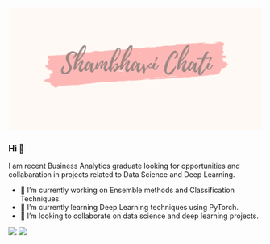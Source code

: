 <img src="https://github.com/ShambhaviChati/ShambhaviChati/blob/master/img.png">

### Hi 👋

I am recent Business Analytics graduate looking for opportunities and collabaration in projects related to Data Science and Deep Learning.
- 🔭 I’m currently working on Ensemble methods and Classification Techniques.
- 🌱 I’m currently learning Deep Learning techniques using PyTorch.
- 🤝 I’m looking to collaborate on data science and deep learning projects. 




[<img src="https://img.shields.io/badge/twitter-%231DA1F2.svg?&style=for-the-badge&logo=twitter&logoColor=white" />](https://twitter.com/ShambhaviChati)  [<img src="https://img.shields.io/badge/linkedin-%230077B5.svg?&style=for-the-badge&logo=linkedin&logoColor=white" />](https://www.linkedin.com/in/shambhavichati/) 


